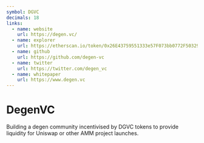 ```yaml
---
symbol: DGVC
decimals: 18
links:
  - name: website
    url: https://degen.vc/
  - name: explorer
    url: https://etherscan.io/token/0x26E43759551333e57F073bb0772F50329A957b30
  - name: github
    url: https://github.com/degen-vc
  - name: twitter
    url: https://twitter.com/degen_vc
  - name: whitepaper
    url: https://www.degen.vc
---
```


# DegenVC

Building a degen community incentivised by DGVC tokens to provide liquidity for Uniswap or other AMM project launches.
